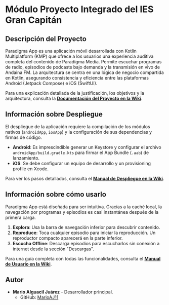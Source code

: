 # Módulo Proyecto Integrado del IES Gran Capitán

## Descripción del Proyecto

Paradigma App es una aplicación móvil desarrollada con Kotlin Multiplatform (KMP) que ofrece a los usuarios una experiencia auditiva completa del contenido de Paradigma Media. Permite escuchar programas de radio, episodios de podcasts bajo demanda y la transmisión en vivo de Andaina FM. La arquitectura se centra en una lógica de negocio compartida en Kotlin, asegurando consistencia y eficiencia entre las plataformas Android (Jetpack Compose) e iOS (SwiftUI).

Para una explicación detallada de la justificación, los objetivos y la arquitectura, consulta la **[Documentación del Proyecto en la Wiki](https://github.com/marioaj11/paradigma-app/wiki/1.-Introducción-y-Justificación)**.

## Información sobre Despliegue

El despliegue de la aplicación requiere la compilación de los módulos nativos (`androidApp`, `iosApp`) y la configuración de sus dependencias y firmas de código.

* **Android**: Es imprescindible generar un Keystore y configurar el archivo `androidApp/build.gradle.kts` para firmar el App Bundle (`.aab`) de lanzamiento.
* **iOS**: Se debe configurar un equipo de desarrollo y un provisioning profile en Xcode.

Para ver los pasos detallados, consulta el **[Manual de Despliegue en la Wiki](https://github.com/marioaj11/paradigma-app/wiki/6.-Manual-de-Despliegue)**.

## Información sobre cómo usarlo

Paradigma App está diseñada para ser intuitiva. Gracias a la caché local, la navegación por programas y episodios es casi instantánea después de la primera carga.

1.  **Explora**: Usa la barra de navegación inferior para descubrir contenido.
2.  **Reproduce**: Toca cualquier episodio para iniciar la reproducción. Un reproductor compacto aparecerá en la parte inferior.
3.  **Escucha Offline**: Descarga episodios para escucharlos sin conexión a internet desde la sección "Descargas".

Para una guía completa con todas las funcionalidades, consulta el **[Manual de Usuario en la Wiki](https://github.com/marioaj11/paradigma-app/wiki/7.-Manual-de-Usuario)**.

## Autor

* **Mario Alguacil Juárez** - Desarrollador principal.
  * GitHub: [MarioAJ11](https://github.com/MarioAJ11)